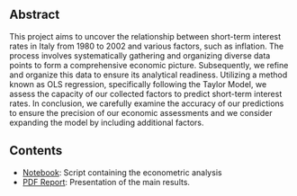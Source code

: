 ## Abstract 
This project aims to uncover the relationship between short-term interest rates in Italy from 1980 to 2002 and various factors, such as inflation. The process involves systematically gathering and organizing diverse data points to form a comprehensive economic picture. Subsequently, we refine and organize this data to ensure its analytical readiness. Utilizing a method known as OLS regression, specifically following the Taylor Model, we assess the capacity of our collected factors to predict short-term interest rates. In conclusion, we carefully examine the accuracy of our predictions to ensure the precision of our economic assessments and we consider expanding the model by including additional factors. 

## Contents

- [Notebook](30413_Italy.R): Script containing the econometric analysis 
- [PDF Report](Presentation.pdf): Presentation of the main results.
